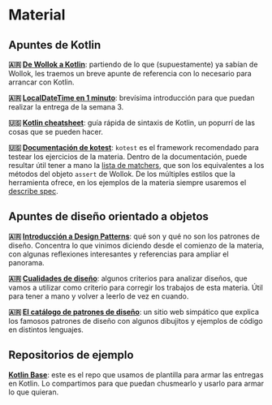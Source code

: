 # Material

## Apuntes de Kotlin

**:argentina: [De Wollok a Kotlin](https://github.com/obj2-unahur/apuntes/blob/master/kotlin-guia-rapida.md)**: partiendo de lo que (supuestamente) ya sabían de Wollok, les traemos un breve apunte de referencia con lo necesario para arrancar con Kotlin.

**:argentina: [LocalDateTime en 1 minuto](https://github.com/obj2-unahur/apuntes/blob/master/local-datetime-guia-rapidisima.md)**: brevísima introducción para que puedan realizar la entrega de la semana 3.

**:us: [Kotlin cheatsheet](https://devhints.io/kotlin)**: guía rápida de sintaxis de Kotlin, un popurrí de las cosas que se pueden hacer.

**:us: [Documentación de kotest](https://github.com/kotest/kotest)**: `kotest` es el framework recomendado para testear los ejercicios de la materia. Dentro de la documentación, puede resultar útil tener a mano la [lista de matchers](https://github.com/kotest/kotest/blob/master/doc/matchers.md), que son los equivalentes a los métodos del objeto `assert` de Wollok. De los múltiples estilos que la herramienta ofrece, en los ejemplos de la materia siempre usaremos el [describe spec](https://github.com/kotest/kotest/blob/master/doc/styles.md#describe-spec).

## Apuntes de diseño orientado a objetos

**:argentina: [Introducción a Design Patterns](https://docs.google.com/document/d/1uXPhuAKXa4wzcIhriFfnI53aB311jOZtcKfTDuiKQ8Y/edit?usp=sharing)**: qué son y qué no son los patrones de diseño. Concentra lo que vinimos diciendo desde el comienzo de la materia, con algunas reflexiones interesantes y referencias para ampliar el panorama.

**:argentina: [Cualidades de diseño](https://docs.google.com/document/d/14HdvHvS33WqYb6Ak0BGa0IeCTbzeCRSDKs-1Ot-qLDw/edit?usp=sharing)**: algunos criterios para analizar diseños, que vamos a utilizar como criterio para corregir los trabajos de esta materia. Útil para tener a mano y volver a leerlo de vez en cuando.

**:argentina: [El catálogo de patrones de diseño](https://refactoring.guru/es/design-patterns/catalog)**: un sitio web simpático que explica los famosos patrones de diseño con algunos dibujitos y ejemplos de código en distintos lenguajes.

## Repositorios de ejemplo

**[Kotlin Base](https://github.com/obj2-unahur/kotlin-base)**: este es el repo que usamos de plantilla para armar las entregas en Kotlin. Lo compartimos para que puedan chusmearlo y usarlo para armar lo que quieran.
